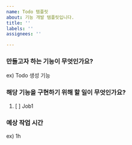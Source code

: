 ```yaml
---
name: Todo 템플릿
about: 기능 개발 템플릿입니다.
title: ''
labels: ''
assignees: ''

---
```


### 만들고자 하는 기능이 무엇인가요?
ex) Todo 생성 기능

### 해당 기능을 구현하기 위해 할 일이 무엇인가요?
1. [ ] Job1

### 예상 작업 시간
ex) 1h
